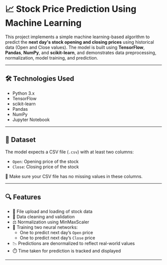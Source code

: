 # 📈 Stock Price Prediction Using Machine Learning

This project implements a simple machine learning-based algorithm to predict the **next day's stock opening and closing prices** using historical data (Open and Close values). The model is built using **TensorFlow**, **Pandas**, **NumPy**, and **scikit-learn**, and demonstrates data preprocessing, normalization, model training, and prediction.

---

## 🛠️ Technologies Used

- Python 3.x  
- TensorFlow  
- scikit-learn  
- Pandas  
- NumPy  
- Jupyter Notebook

---

## 📂 Dataset

The model expects a CSV file (`.csv`) with at least two columns:
- `Open`: Opening price of the stock
- `Close`: Closing price of the stock

📌 Make sure your CSV file has no missing values in these columns.

---

## 🔍 Features

- 📁 File upload and loading of stock data
- 🧹 Data cleaning and validation
- ⚖️ Normalization using MinMaxScaler
- 🧠 Training two neural networks:
  - One to predict next day’s `Open` price
  - One to predict next day’s `Close` price
- 📉 Predictions are denormalized to reflect real-world values
- ⏱️ Time taken for prediction is tracked and displayed

---


